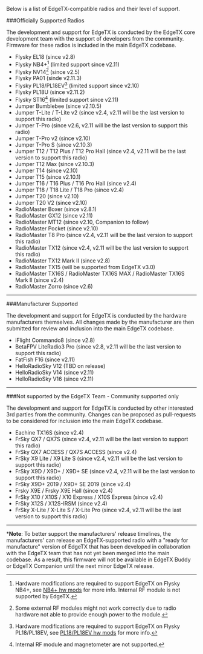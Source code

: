 
Below is a list of EdgeTX-compatible radios and their level of support.

###Officially Supported Radios

The development and support for EdgeTX is conducted by the EdgeTX core development team with the support of developers from the community. Firmware for these radios is included in the main EdgeTX codebase.

* Flysky EL18 (since v2.8)
* Flysky NB4+[^1] (limited support since v2.11) 
* Flysky NV14[^2] (since v2.5)
* Flysky PA01 (sinde v2.11.3)
* Flysky PL18/PL18EV[^3] (limited support since v2.10)
* Flysky PL18U (since v2.11.2)
* Flysky ST16[^4] (limited support since v2.11)
* Jumper Bumblebee (since v2.10.5)
* Jumper T-Lite / T-Lite v2 (since v2.4, v2.11 will be the last version to support this radio)
* Jumper T-Pro (since v2.6, v2.11 will be the last version to support this radio)
* Jumper T-Pro v2 (since v2.10)
* Jumper T-Pro S (since v2.10.3)
* Jumper T12 / T12 Plus / T12 Pro Hall (since v2.4, v2.11 will be the last version to support this radio)
* Jumper T12 Max (since v2.10.3)
* Jumper T14 (since v2.10)
* Jumper T15 (since v2.10.1)
* Jumper T16 / T16 Plus / T16 Pro Hall (since v2.4)
* Jumper T18 / T18 Lite / T18 Pro (since v2.4)
* Jumper T20 (since v2.10)
* Jumper T20 V2 (since v2.10)
* RadioMaster Boxer (since v2.8.1)
* RadioMaster GX12 (since v2.11)
* RadioMaster MT12 (since v2.10, Companion to follow)
* RadioMaster Pocket (since v2.10)
* RadioMaster T8 Pro (since v2.4, v2.11 will be the last version to support this radio)
* RadioMaster TX12 (since v2.4, v2.11 will be the last version to support this radio)
* RadioMaster TX12 Mark II (since v2.8)
* RadioMaster TX15 (will be supported from EdgeTX v3.0)
* RadioMaster TX16S / RadioMaster TX16S MAX / RadioMaster TX16S Mark II (since v2.4)
* RadioMaster Zorro (since v2.6)

[^1]: Hardware modifications are required to support EdgeTX on Flysky NB4+, see [NB4+ hw mods](https://github.com/EdgeTX/edgetx/wiki/Flysky-NB4--Hardware-Mod-for-Complete-EdgeTX-Support) for more info. Internal RF module is not supported by EdgeTX.  
[^2]: Some external RF modules might not work correctly due to radio hardware not able to provide enough power to the module.  
[^3]: Hardware modifications are required to support EdgeTX on Flysky PL18/PL18EV, see [PL18/PL18EV hw mods](https://github.com/EdgeTX/edgetx/wiki/Flysky-PL18-%26-PL18EV-Hardware-Mod-for-Complete-EdgeTX-Support) for more info.  
[^4]: Internal RF module and magnetometer are not supported.

---

###Manufacturer Supported
 
The development and support for EdgeTX is conducted by the hardware manufacturers themselves. All changes made by the manufacturer are then submitted for review and inclusion into the main EdgeTX codebase.

* iFlight Commando8 (since v2.8)
* BetaFPV LiteRadio3 Pro (since v2.8, v2.11 will be the last version to support this radio)
* FatFish F16 (since v2.11)
* HelloRadioSky V12 (TBD on release)
* HelloRadioSky V14 (since v2.11)
* HelloRadioSky V16 (since v2.11)

---

###Not supported by the EdgeTX Team - Community supported only

The development and support for EdgeTX is conducted by other interested 3rd parties from the community. Changes can be proposed as pull-requests to be considered for inclusion into the main EdgeTX codebase.

* Eachine TX16S (since v2.4)  
* FrSky QX7 / QX7S (since v2.4, v2.11 will be the last version to support this radio)  
* FrSky QX7 ACCESS / QX7S ACCESS (since v2.4)  
* FrSky X9 Lite / X9 Lite S (since v2.4, v2.11 will be the last version to support this radio)
* FrSky X9D / X9D+ / X9D+ SE (since v2.4, v2.11 will be the last version to support this radio)
* FrSky X9D+ 2019 / X9D+ SE 2019  (since v2.4)
* Frsky X9E / Frsky X9E Hall (since v2.4)
* FrSky X10 / X10S / X10 Express / X10S Express (since v2.4)
* FrSky X12S / X12S-IRSM (since v2.4)
* FrSky X-Lite / X-Lite S / X-Lite Pro (since v2.4, v2.11 will be the last version to support this radio)

---
***Note**: To better support the manufacturers' release timelines, the manufacturers' can release an EdgeTX-supported radio with a "ready for manufacture" version of EdgeTX that has been developed in collaboration with the EdgeTX team that has not yet been merged into the main codebase. As a result, this firmware will not be available in EdgeTX Buddy or EdgeTX Companion until the next minor EdgeTX release. 
